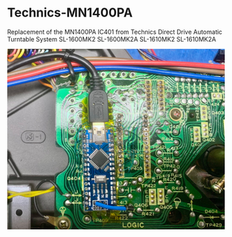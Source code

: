 # Technics-MN1400PA
Replacement of the MN1400PA IC401 from Technics Direct Drive Automatic Turntable System SL-1600MK2 SL-1600MK2A SL-1610MK2 SL-1610MK2A

![control circuit board with Arduino Nano](/img/controlCircuitBoard.jpg?raw=true "control circuit board")

